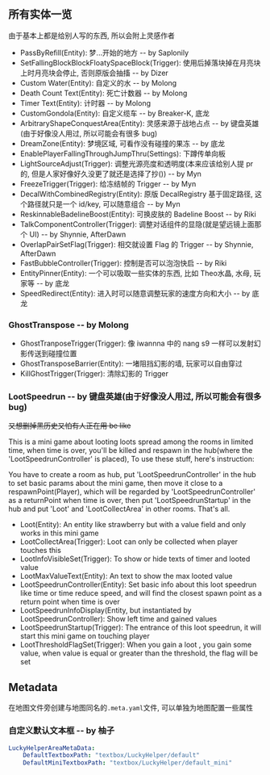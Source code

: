 ## 所有实体一览

由于基本上都是给别人写的东西, 所以会附上灵感作者

* PassByRefill(Entity): 梦...开始的地方 -- by Saplonily
* SetFallingBlockBlockFloatySpaceBlock(Trigger): 使用后掉落块掉在月亮块上时月亮块会停止, 否则原版会抽搐 -- by Dizer
* Custom Water(Entity): 自定义的水 -- by Molong
* Death Count Text(Entity): 死亡计数器 -- by Molong
* Timer Text(Entity): 计时器 -- by Molong
* CustomGondola(Entity): 自定义缆车 -- by Breaker-K, 底龙
* ArbitraryShapeConquestArea(Entity): 灵感来源于战地占点 -- by 键盘英雄(由于好像没人用过, 所以可能会有很多 bug)
* DreamZone(Entity): 梦境区域, 可看作没有碰撞的果冻 -- by 底龙
* EnablePlayerFallingThroughJumpThru(Settings): 下蹲传单向板
* LightSourceAdjust(Trigger): 调整光源亮度和透明度(本来应该给别人提 pr 的, 但是人家好像好久没更了就还是选择了抄())  -- by Myn
* FreezeTrigger(Trigger): 给冻结帧的 Trigger -- by Myn
* DecalWithCombinedRegistry(Entity): 原版 DecalRegistry 基于固定路径, 这个路径就只是一个 id/key, 可以随意组合 -- by Myn
* ReskinnableBadelineBoost(Entity): 可换皮肤的 Badeline Boost -- by Riki
* TalkComponentController(Trigger): 调整对话组件的显隐(就是望远镜上面那个 UI) -- by Shynnie, AfterDawn
* OverlapPairSetFlag(Trigger): 相交就设置 Flag 的 Trigger -- by Shynnie, AfterDawn
* FastBubbleController(Trigger): 控制是否可以泡泡快启 -- by Riki
* EntityPinner(Entity): 一个可以吸取一些实体的东西, 比如 Theo水晶, 水母, 玩家等 -- by 底龙
* SpeedRedirect(Entity): 进入时可以随意调整玩家的速度方向和大小 -- by 底龙

### GhostTranspose -- by Molong

* GhostTranposeTrigger(Trigger): 像 iwannna 中的 nang s9 一样可以发射幻影传送到碰撞位置
* GhostTransposeBarrier(Entity): 一堵阻挡幻影的墙, 玩家可以自由穿过
* KillGhostTrigger(Trigger): 清除幻影的 Trigger

### LootSpeedrun -- by 键盘英雄(由于好像没人用过, 所以可能会有很多 bug)

~~又想删掉黑历史又怕有人正在用 be like~~

This is a mini game about looting loots spread among the rooms in limited time, when time is over, you'll be killed and respawn in the hub(where the 'LootSpeedrunController' is
placed), To use these stuff, here's instruction:

You have to create a room as hub, put 'LootSpeedrunController' in the hub to set basic params about the mini game, then move it close to a respawnPoint(Player), which will be
regarded by 'LootSpeedrunController' as a returnPoint when time is over, then put 'LootSpeedrunStartup' in the hub and put 'Loot' and 'LootCollectArea' in other rooms. That's all.

* Loot(Entity): An entity like strawberry but with a value field and only works in this mini game
* LootCollectArea(Trigger): Loot can only be collected when player touches this
* LootInfoVisibleSet(Trigger): To show or hide texts of timer and looted value
* LootMaxValueText(Entity): An text to show the max looted value
* LootSpeedrunController(Entity): Set basic info about this loot speedrun like time or time reduce speed, and will find the closest spawn point as a return point when time is over
* LootSpeedrunInfoDisplay(Entity, but instantiated by LootSpeedrunController): Show left time and gained values
* LootSpeedrunStartup(Trigger): The entrance of this loot speedrun, it will start this mini game on touching player
* LootThresholdFlagSet(Trigger): When you gain a loot , you gain some value, when value is equal or greater than the threshold, the flag will be set

## Metadata

在地图文件旁创建与地图同名的`.meta.yaml`文件, 可以单独为地图配置一些属性

### 自定义默认文本框 -- by 柚子

```yaml
LuckyHelperAreaMetaData:
    DefaultTextboxPath: "textbox/LuckyHelper/default"
    DefaultMiniTextboxPath: "textbox/LuckyHelper/default_mini"
```